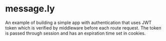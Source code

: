 # message.ly

An example of building a simple app with authentication that uses JWT token which is verified by middleware before each route request. 
The token is passed through session and has an expiration time set in cookies. 

